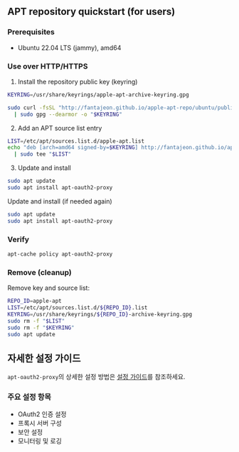 ## APT repository quickstart (for users)

### Prerequisites
- Ubuntu 22.04 LTS (jammy), amd64

### Use over HTTP/HTTPS
1) Install the repository public key (keyring)
```bash
KEYRING=/usr/share/keyrings/apple-apt-archive-keyring.gpg

sudo curl -fsSL "http://fantajeon.github.io/apple-apt-repo/ubuntu/public_key.asc" \
  | sudo gpg --dearmor -o "$KEYRING"
```

2) Add an APT source list entry
```bash
LIST=/etc/apt/sources.list.d/apple-apt.list
echo "deb [arch=amd64 signed-by=$KEYRING] http://fantajeon.github.io/apple-apt-repo/ubuntu jammy main" \
  | sudo tee "$LIST"
```

3) Update and install
```bash
sudo apt update
sudo apt install apt-oauth2-proxy
```

Update and install (if needed again)
```bash
sudo apt update
sudo apt install apt-oauth2-proxy
```

### Verify
```bash
apt-cache policy apt-oauth2-proxy
```

### Remove (cleanup)
Remove key and source list:
```bash
REPO_ID=apple-apt
LIST=/etc/apt/sources.list.d/${REPO_ID}.list
KEYRING=/usr/share/keyrings/${REPO_ID}-archive-keyring.gpg
sudo rm -f "$LIST"
sudo rm -f "$KEYRING"
sudo apt update
```

## 자세한 설정 가이드

`apt-oauth2-proxy`의 상세한 설정 방법은 [설정 가이드](README_apt_oauth2_proxy.md)를 참조하세요.

### 주요 설정 항목
- OAuth2 인증 설정
- 프록시 서버 구성
- 보안 설정
- 모니터링 및 로깅
